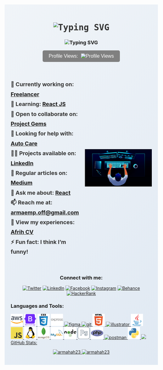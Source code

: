 <!-- Soft gradient background -->
<div style="background: linear-gradient(135deg, #f0f4f8, #e0e9f3); padding: 20px;">

  <!-- Dynamic "Hi I'm Afrih" text with typing effect -->
  <h1 align="center" style="font-family: 'Fira Code', monospace; font-weight: bold; color: #333;">
    <img src="https://readme-typing-svg.herokuapp.com?font=Fira+Code&size=30&pause=1000&color=FF6347&center=true&vCenter=true&width=435&lines=Hi%2C+I'm+Afrih!" alt="Typing SVG" />
  </h1>

  <!-- Dynamic typing effect for the subheading -->
  <h3 align="center">
    <img src="https://readme-typing-svg.herokuapp.com?font=Fira+Code&size=24&pause=1000&color=0e75b6&center=true&vCenter=true&width=435&lines=A+passionate+full+stack+developer;From+Sri+Lanka;Loves+React,+Node.js,+and+Python!" alt="Typing SVG" />
  </h3>

  <!-- Profile views styled as a button -->
  <p align="center">
    <a href="#"><button style="background-color: gray; color: white; padding: 10px 20px; border: none; border-radius: 5px; cursor: pointer; font-size: 16px;">
      Profile Views: <img src="https://komarev.com/ghpvc/?username=armahah23&label=&color=white&style=flat-square" alt="Profile Views" style="margin-left: 5px;" /></button></a>
  </p>

  <!-- About Me Section: Keep the image on the right and text on the left -->
  <div style="display: flex; align-items: center; justify-content: center; margin: 40px 0;">
    <!-- Text Section -->
    <div style="flex: 1; max-width: 500px; padding-right: 20px;">
      <p style="font-size: 18px; line-height: 1.8; color: #333; font-weight: bold;">
        🔭 Currently working on: <a href="#">Freelancer</a><br>
        🌱 Learning: <a href="#">React JS</a><br>
        👯 Open to collaborate on: <a href="#">Project Gems</a><br>
        🤝 Looking for help with: <a href="#">Auto Care</a><br>
        👨‍💻 Projects available on: <a href="https://linkedin.com/in/arm-afrih">LinkedIn</a><br>
        📝 Regular articles on: <a href="https://medium.com">Medium</a><br>
        💬 Ask me about: <a href="#">React</a><br>
        📫 Reach me at: <a href="mailto:armaemp.off@gmail.com">armaemp.off@gmail.com</a><br>
        📄 View my experiences: <a href="https://afrihcv.lk">Afrih CV</a><br>
        ⚡ Fun fact: I think I’m funny!
      </p>
    </div>

   <div>
     <img src="https://github.com/armahah23/armahah23/blob/main/d_image.jpg" alt="img">
   </div>
  </div>

  <!-- Social Media Links -->
  <h3 align="center">Connect with me:</h3>
  <p align="center">
    <a href="https://twitter.com/@armah_ah" target="blank"><img src="https://raw.githubusercontent.com/rahuldkjain/github-profile-readme-generator/master/src/images/icons/Social/twitter.svg" alt="Twitter" height="30" width="40" /></a>
    <a href="https://linkedin.com/in/arm-afrih" target="blank"><img src="https://raw.githubusercontent.com/rahuldkjain/github-profile-readme-generator/master/src/images/icons/Social/linked-in-alt.svg" alt="LinkedIn" height="30" width="40" /></a>
    <a href="https://fb.com/armahah" target="blank"><img src="https://raw.githubusercontent.com/rahuldkjain/github-profile-readme-generator/master/src/images/icons/Social/facebook.svg" alt="Facebook" height="30" width="40" /></a>
    <a href="https://instagram.com/armahah" target="blank"><img src="https://raw.githubusercontent.com/rahuldkjain/github-profile-readme-generator/master/src/images/icons/Social/instagram.svg" alt="Instagram" height="30" width="40" /></a>
    <a href="https://www.behance.net/armahah" target="blank"><img src="https://raw.githubusercontent.com/rahuldkjain/github-profile-readme-generator/master/src/images/icons/Social/behance.svg" alt="Behance" height="30" width="40" /></a>
    <a href="https://www.hackerrank.com/armahemp_of" target="blank"><img src="https://raw.githubusercontent.com/rahuldkjain/github-profile-readme-generator/master/src/images/icons/Social/hackerrank.svg" alt="HackerRank" height="30" width="40" /></a>
  </p>

  <!-- Languages and Tools Section -->
  <h3 align="left">Languages and Tools:</h3>
<p align="left">
  <a href="https://aws.amazon.com" target="_blank" rel="noreferrer">
    <img src="https://raw.githubusercontent.com/devicons/devicon/master/icons/amazonwebservices/amazonwebservices-original-wordmark.svg" alt="aws" width="40" height="40" />
  </a>
  <a href="https://getbootstrap.com" target="_blank" rel="noreferrer">
    <img src="https://raw.githubusercontent.com/devicons/devicon/master/icons/bootstrap/bootstrap-plain-wordmark.svg" alt="bootstrap" width="40" height="40" />
  </a>
  <a href="https://www.w3schools.com/css/" target="_blank" rel="noreferrer">
    <img src="https://raw.githubusercontent.com/devicons/devicon/master/icons/css3/css3-original-wordmark.svg" alt="css3" width="40" height="40" />
  </a>
  <a href="https://expressjs.com" target="_blank" rel="noreferrer">
    <img src="https://raw.githubusercontent.com/devicons/devicon/master/icons/express/express-original-wordmark.svg" alt="express" width="40" height="40" />
  </a>
  <a href="https://www.figma.com/" target="_blank" rel="noreferrer">
    <img src="https://www.vectorlogo.zone/logos/figma/figma-icon.svg" alt="figma" width="40" height="40" />
  </a>
  <a href="https://git-scm.com/" target="_blank" rel="noreferrer">
    <img src="https://www.vectorlogo.zone/logos/git-scm/git-scm-icon.svg" alt="git" width="40" height="40" />
  </a>
  <a href="https://www.w3.org/html/" target="_blank" rel="noreferrer">
    <img src="https://raw.githubusercontent.com/devicons/devicon/master/icons/html5/html5-original-wordmark.svg" alt="html5" width="40" height="40" />
  </a>
  <a href="https://www.adobe.com/in/products/illustrator.html" target="_blank" rel="noreferrer">
    <img src="https://www.vectorlogo.zone/logos/adobe_illustrator/adobe_illustrator-icon.svg" alt="illustrator" width="40" height="40" />
  </a>
  <a href="https://www.java.com" target="_blank" rel="noreferrer">
    <img src="https://raw.githubusercontent.com/devicons/devicon/master/icons/java/java-original.svg" alt="java" width="40" height="40" />
  </a>
  <a href="https://developer.mozilla.org/en-US/docs/Web/JavaScript" target="_blank" rel="noreferrer">
    <img src="https://raw.githubusercontent.com/devicons/devicon/master/icons/javascript/javascript-original.svg" alt="javascript" width="40" height="40" />
  </a>
  <a href="https://www.linux.org/" target="_blank" rel="noreferrer">
    <img src="https://raw.githubusercontent.com/devicons/devicon/master/icons/linux/linux-original.svg" alt="linux" width="40" height="40" />
  </a>
  <a href="https://www.mongodb.com/" target="_blank" rel="noreferrer">
    <img src="https://raw.githubusercontent.com/devicons/devicon/master/icons/mongodb/mongodb-original-wordmark.svg" alt="mongodb" width="40" height="40" />
  </a>
  <a href="https://www.mysql.com/" target="_blank" rel="noreferrer">
    <img src="https://raw.githubusercontent.com/devicons/devicon/master/icons/mysql/mysql-original-wordmark.svg" alt="mysql" width="40" height="40" />
  </a>
  <a href="https://nodejs.org" target="_blank" rel="noreferrer">
    <img src="https://raw.githubusercontent.com/devicons/devicon/master/icons/nodejs/nodejs-original-wordmark.svg" alt="nodejs" width="40" height="40" />
  </a>
  <a href="https://www.photoshop.com/en" target="_blank" rel="noreferrer">
    <img src="https://raw.githubusercontent.com/devicons/devicon/master/icons/photoshop/photoshop-line.svg" alt="photoshop" width="40" height="40" />
  </a>
  <a href="https://www.php.net" target="_blank" rel="noreferrer">
    <img src="https://raw.githubusercontent.com/devicons/devicon/master/icons/php/php-original.svg" alt="php" width="40" height="40" />
  </a>
  <a href="https://postman.com" target="_blank" rel="noreferrer">
    <img src="https://www.vectorlogo.zone/logos/getpostman/getpostman-icon.svg" alt="postman" width="40" height="40" />
  </a>
  <a href="https://www.python.org" target="_blank" rel="noreferrer">
    <img src="https://raw.githubusercontent.com/devicons/devicon/master/icons/python/python-original.svg" alt="python" width="40" height="40" />
  </a>
  <a href="https://reactjs.org/" target="_blank" rel="noreferrer">
    <img src="https://raw.githubusercontent.com/devicons/devicon/master/icons/react/react-original-wordmark

  <!-- GitHub Stats Section -->
  <h3 align="center">GitHub Stats:</h3>
  <p align="center">
    <img src="https://github-readme-stats.vercel.app/api/top-langs?username=armahah23&show_icons=true&locale=en&layout=compact" alt="armahah23" />
    <img src="https://github-readme-stats.vercel.app/api?username=armahah23&show_icons=true&locale=en" alt="armahah23" />
  </p>
</div>
